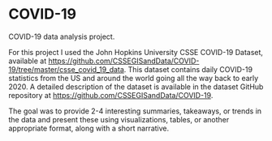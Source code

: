 # COVID-19
COVID-19 data analysis project.

For this project I used the John Hopkins University CSSE COVID-19 Dataset, available at https://github.com/CSSEGISandData/COVID-19/tree/master/csse_covid_19_data. This dataset contains daily COVID-19 statistics from the US and around the world going all the way back to early 2020. A detailed description of the dataset is available in the dataset GitHub repository at https://github.com/CSSEGISandData/COVID-19.

The goal was to provide 2-4 interesting summaries, takeaways, or trends in the data and present these using visualizations, tables, or another appropriate format, along with a short narrative.
